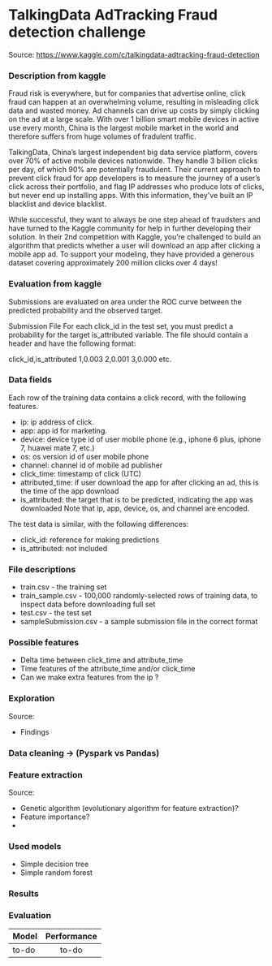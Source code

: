 # TalkingData AdTracking Fraud detection challenge

Source: <url> https://www.kaggle.com/c/talkingdata-adtracking-fraud-detection </url>

### Description from kaggle

Fraud risk is everywhere, but for companies that advertise online, click fraud can happen at an overwhelming volume, resulting in misleading click data and wasted money. Ad channels can drive up costs by simply clicking on the ad at a large scale. With over 1 billion smart mobile devices in active use every month, China is the largest mobile market in the world and therefore suffers from huge volumes of fradulent traffic.

TalkingData, China’s largest independent big data service platform, covers over 70% of active mobile devices nationwide. They handle 3 billion clicks per day, of which 90% are potentially fraudulent. Their current approach to prevent click fraud for app developers is to measure the journey of a user’s click across their portfolio, and flag IP addresses who produce lots of clicks, but never end up installing apps. With this information, they've built an IP blacklist and device blacklist.

While successful, they want to always be one step ahead of fraudsters and have turned to the Kaggle community for help in further developing their solution. In their 2nd competition with Kaggle, you’re challenged to build an algorithm that predicts whether a user will download an app after clicking a mobile app ad. To support your modeling, they have provided a generous dataset covering approximately 200 million clicks over 4 days!

### Evaluation from kaggle

Submissions are evaluated on area under the ROC curve between the predicted probability and the observed target.

Submission File
For each click_id in the test set, you must predict a probability for the target is_attributed variable. The file should contain a header and have the following format:

click_id,is_attributed
1,0.003
2,0.001
3,0.000
etc.

### Data fields
Each row of the training data contains a click record, with the following features.

- ip: ip address of click.
- app: app id for marketing.
- device: device type id of user mobile phone (e.g., iphone 6 plus, iphone 7, huawei mate 7, etc.)
- os: os version id of user mobile phone
- channel: channel id of mobile ad publisher
- click_time: timestamp of click (UTC)
- attributed_time: if user download the app for after clicking an ad, this is the time of the app download
- is_attributed: the target that is to be predicted, indicating the app was downloaded
Note that ip, app, device, os, and channel are encoded.

The test data is similar, with the following differences:

- click_id: reference for making predictions
- is_attributed: not included

### File descriptions
- train.csv - the training set
- train_sample.csv - 100,000 randomly-selected rows of training data, to inspect data before downloading full set
- test.csv - the test set
- sampleSubmission.csv - a sample submission file in the correct format

### Possible features
- Delta time between click_time and attribute_time
- Time features of the attribute_time and/or click_time
- Can we make extra features from the ip ?

### Exploration
Source:

- Findings

### Data cleaning -> (Pyspark vs Pandas)


### Feature extraction
Source:
- Genetic algorithm (evolutionary algorithm for feature extraction)?
- Feature importance?
- 

### Used models
- Simple decision tree
- Simple random forest

### Results

### Evaluation

| Model        | Performance           
| ------------- |:-------------:| 
|to-do      | to-do |
